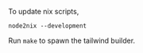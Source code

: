 
To update nix scripts,

```
node2nix --development
```

Run `make` to spawn the tailwind builder.

